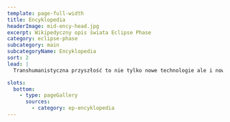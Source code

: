 ```yaml
---
template: page-full-width
title: Encyklopedia 
headerImage: mid-ency-head.jpg
excerpt: Wikipedyczny opis świata Eclipse Phase
category: eclipse-phase
subcategory: main
subcategoryName: Encyklopedia
sort: 2
lead: |
  Transhumanistyczna przyszłość to nie tylko nowe technologie ale i nowe społeczeństwa, nowe podmioty polityczne, korporacje i organizacje przestępcze

slots:
  bottom:
    - type: pageGallery
      sources:
        - category: ep-encyklopedia
---
```

